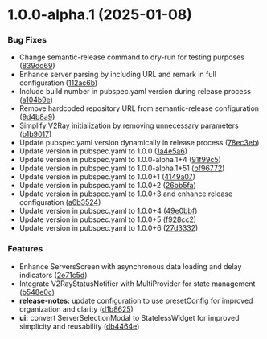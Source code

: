 # 1.0.0-alpha.1 (2025-01-08)


### Bug Fixes

* Change semantic-release command to dry-run for testing purposes ([839dd69](https://github.com/RahgoshaVPN/RahgoshaApp/commit/839dd695afbafd3383bed39a5c3d18195973444f))
* Enhance server parsing by including URL and remark in full configuration ([112ac6b](https://github.com/RahgoshaVPN/RahgoshaApp/commit/112ac6bcd5bd2b4007aa59bcb90a31da09dc0aab))
* Include build number in pubspec.yaml version during release process ([a104b9e](https://github.com/RahgoshaVPN/RahgoshaApp/commit/a104b9eeb964bdffc371ac4c61dba4f748b255d3))
* Remove hardcoded repository URL from semantic-release configuration ([9d4b8a9](https://github.com/RahgoshaVPN/RahgoshaApp/commit/9d4b8a9260160e3bb29d06b2b7ab2824b320b03a))
* Simplify V2Ray initialization by removing unnecessary parameters ([b1b9017](https://github.com/RahgoshaVPN/RahgoshaApp/commit/b1b9017c5de7ca5c2d8beee4ff5a64c2e95beb46))
* Update pubspec.yaml version dynamically in release process ([78ec3eb](https://github.com/RahgoshaVPN/RahgoshaApp/commit/78ec3eb30c34cb2ee134719563300f25da774dc1))
* Update version in pubspec.yaml to 1.0.0 ([1a4e5a6](https://github.com/RahgoshaVPN/RahgoshaApp/commit/1a4e5a685a3e92e2f1e4d1887bd5a9ea1a2c0791))
* Update version in pubspec.yaml to 1.0.0-alpha.1+4 ([91f99c5](https://github.com/RahgoshaVPN/RahgoshaApp/commit/91f99c528395a316cecc6ebc9a74b96ab496840c))
* Update version in pubspec.yaml to 1.0.0-alpha.1+51 ([bf96772](https://github.com/RahgoshaVPN/RahgoshaApp/commit/bf96772639a7ea93ebdbcf8f78ccde3a6ce1826c))
* Update version in pubspec.yaml to 1.0.0+1 ([4149a07](https://github.com/RahgoshaVPN/RahgoshaApp/commit/4149a07cdb973f3dcafc097792dc4861c5ef69fc))
* Update version in pubspec.yaml to 1.0.0+2 ([26bb5fa](https://github.com/RahgoshaVPN/RahgoshaApp/commit/26bb5fa60642d7d20c0f21e9858d7496f8253ad6))
* Update version in pubspec.yaml to 1.0.0+3 and enhance release configuration ([a6b3524](https://github.com/RahgoshaVPN/RahgoshaApp/commit/a6b352427042cfcc5e10b6092a8cda761a98929c))
* Update version in pubspec.yaml to 1.0.0+4 ([49e0bbf](https://github.com/RahgoshaVPN/RahgoshaApp/commit/49e0bbfffc8e81ccd67b99905c32c865487e5e72))
* Update version in pubspec.yaml to 1.0.0+5 ([f928cc2](https://github.com/RahgoshaVPN/RahgoshaApp/commit/f928cc240ee72fdf4831958b8fcf4446f9a0083a))
* Update version in pubspec.yaml to 1.0.0+6 ([27d3332](https://github.com/RahgoshaVPN/RahgoshaApp/commit/27d33329fe84bc967ebfe834853297c5e75173be))


### Features

* Enhance ServersScreen with asynchronous data loading and delay indicators ([2e71c5d](https://github.com/RahgoshaVPN/RahgoshaApp/commit/2e71c5d6f4e354930fd5f2145bdba948082ba821))
* Integrate V2RayStatusNotifier with MultiProvider for state management ([b548e0c](https://github.com/RahgoshaVPN/RahgoshaApp/commit/b548e0c350373b5c76c208e9a17e344070fed1cb))
* **release-notes:** update configuration to use presetConfig for improved organization and clarity ([d1b8625](https://github.com/RahgoshaVPN/RahgoshaApp/commit/d1b8625ff8b7a21483e104e092b1264db204d0d6))
* **ui:** convert ServerSelectionModal to StatelessWidget for improved simplicity and reusability ([db4464e](https://github.com/RahgoshaVPN/RahgoshaApp/commit/db4464e04bdaa42ab3da9dc1d6a750e41fb25a0d))
